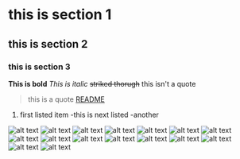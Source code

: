# this is section 1
## this is section 2
### this is section 3
**This is bold**
*This is italic*
~~striked thorugh~~
this isn't a quote
>this is a quote
[README](startup/README.md)
1. first listed item
   -this is next listed
    -another

![alt text](20240223_180142.jpg)
![alt text](20240223_180146.jpg)
![alt text](20240223_180150.jpg)
![alt text](20240223_180154.jpg)
![alt text](20240223_180201.jpg)
![alt text](20240223_180117.jpg)
![alt text](20240223_180120.jpg)
![alt text](20240223_180125.jpg)
![alt text](20240223_180127.jpg)
![alt text](20240223_180136.jpg)
![alt text](20240223_180049.jpg)
![alt text](20240223_180051.jpg)
![alt text](20240223_180058.jpg)
![alt text](20240223_180101.jpg)
![alt text](20240223_180107.jpg)
![alt text](20240223_180110.jpg)